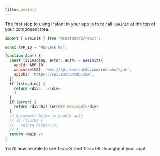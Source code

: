 ```yaml
---
title: useInit
---
```


The first step to using Instant in your app is to to call `useInit` at the top of your component tree.

```javascript
import { useInit } from '@instantdb/react';

const APP_ID = "REPLACE ME";

function App() {
  const [isLoading, error, auth] = useInit({
    appId: APP_ID,
    websocketURI: 'wss://api.instantdb.com/runtime/sync',
    apiURI: 'https://api.instantdb.com',
  })
  if (isLoading) {
    return <div>...</div>
    )
  }
  if (error) {
    return <div>Oi! {error?.message}</div>
  }
  // Uncomment below to enable auth
  // if (!auth) {
  //   return <Login />;
  // }
  return <Main />
}
```

You'll now be able to use `InstaQL` and `InstalML` throughout your app!
